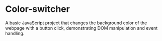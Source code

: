 # Color-switcher
A basic JavaScript project that changes the background color of the webpage with a button click, demonstrating DOM manipulation and event handling.
